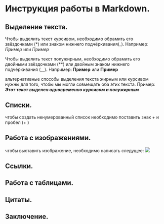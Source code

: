 # Инструкция работы в Markdown.

## Выделение текста.

Чтобы выделить текст курсивом, необходимо обрамить его звёздочками (*) или знаком нижнего подчёркивания(_). Например: *Пример* или _Пример_

Чтобы выделить текст полужирным, необходимо обрамить его двойными звёздочками (**) или двойным знаком нижнего подчёркивания (__). Например: **Пример** или __Пример__ 

альтернативные способы выделения текста жирным или курсивом нужны для того, чтобы мы могли совмещать оба этих текста. Пример:
*__Этот текст выделен одновременно курсивом и полужирным__*

## Списки.

чтобы создать ненумерованный список необходимо поставить знак + и пробел (+ )

## Работа с изображениями.

чтобы выставить изображение, необходимо написать следущее:
![](6.jpg)
## Ссылки.

## Работа с таблицами.

## Цитаты.

## Заключение.